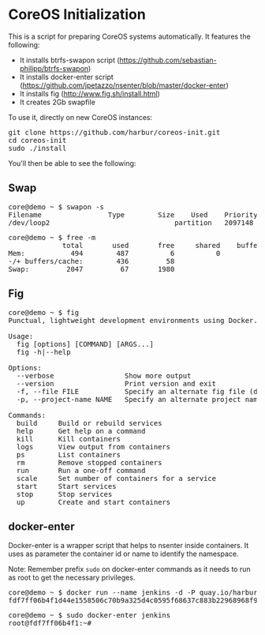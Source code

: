 CoreOS Initialization
=====================

This is a script for preparing CoreOS systems automatically. It features the following:

* It installs btrfs-swapon script (https://github.com/sebastian-philipp/btrfs-swapon)
* It installs docker-enter script (https://github.com/jpetazzo/nsenter/blob/master/docker-enter)
* It installs fig (http://www.fig.sh/install.html)
* It creates 2Gb swapfile

To use it, directly on new CoreOS instances:

<pre>
git clone https://github.com/harbur/coreos-init.git
cd coreos-init
sudo ./install
</pre>

You'll then be able to see the following:

Swap
----

<pre>
core@demo ~ $ swapon -s
Filename				Type		Size	Used	Priority
/dev/loop2                             	partition	2097148	69420	-1
</pre>

<pre>
core@demo ~ $ free -m 
             total       used       free     shared    buffers     cached
Mem:           494        487          6          0          0         51
-/+ buffers/cache:        436         58
Swap:         2047         67       1980
</pre>

Fig
---

<pre>
core@demo ~ $ fig 
Punctual, lightweight development environments using Docker.

Usage:
  fig [options] [COMMAND] [ARGS...]
  fig -h|--help

Options:
  --verbose                 Show more output
  --version                 Print version and exit
  -f, --file FILE           Specify an alternate fig file (default: fig.yml)
  -p, --project-name NAME   Specify an alternate project name (default: directory name)

Commands:
  build     Build or rebuild services
  help      Get help on a command
  kill      Kill containers
  logs      View output from containers
  ps        List containers
  rm        Remove stopped containers
  run       Run a one-off command
  scale     Set number of containers for a service
  start     Start services
  stop      Stop services
  up        Create and start containers
</pre>

docker-enter
------------

Docker-enter is a wrapper script that helps to nsenter inside containers. It uses as parameter the container id or name to identify the namespace.

Note: Remember prefix `sudo` on docker-enter commands as it needs to run as root to get the necessary privileges.

<pre>
core@demo ~ $ docker run --name jenkins -d -P quay.io/harbur/jenkins
fdf7ff06b4f1d44e1558506c70b9a325d4c0595f68637c883b22968968f9c87f
</pre>

<pre>
core@demo ~ $ sudo docker-enter jenkins
root@fdf7ff06b4f1:~# 
</pre>

